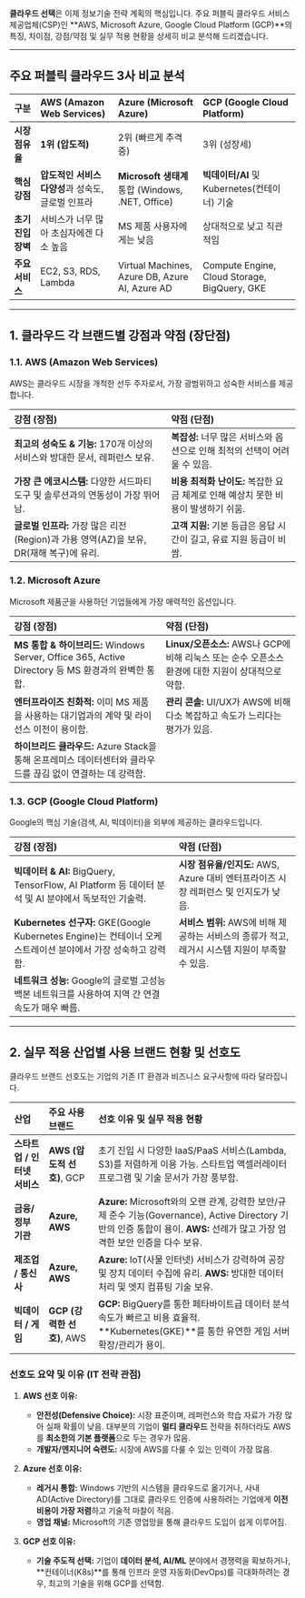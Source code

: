 **클라우드 선택**은 이제 정보기술 전략 계획의 핵심입니다. 주요 퍼블릭 클라우드 서비스 제공업체(CSP)인 **AWS, Microsoft Azure, Google Cloud Platform (GCP)**의 특징, 차이점, 강점/약점 및 실무 적용 현황을 상세히 비교 분석해 드리겠습니다.

---

##  주요 퍼블릭 클라우드 3사 비교 분석

| 구분 | AWS (Amazon Web Services) | Azure (Microsoft Azure) | GCP (Google Cloud Platform) |
| :--- | :--- | :--- | :--- |
| **시장 점유율** | **1위 (압도적)** | 2위 (빠르게 추격 중) | 3위 (성장세) |
| **핵심 강점** | **압도적인 서비스 다양성**과 성숙도, 글로벌 인프라 | **Microsoft 생태계** 통합 (Windows, .NET, Office) | **빅데이터/AI** 및 Kubernetes(컨테이너) 기술 |
| **초기 진입 장벽** | 서비스가 너무 많아 초심자에겐 다소 높음 | MS 제품 사용자에게는 낮음 | 상대적으로 낮고 직관적임 |
| **주요 서비스** | EC2, S3, RDS, Lambda | Virtual Machines, Azure DB, Azure AI, Azure AD | Compute Engine, Cloud Storage, BigQuery, GKE |

---

## 1. 클라우드 각 브랜드별 강점과 약점 (장단점)

### 1.1. AWS (Amazon Web Services)
AWS는 클라우드 시장을 개척한 선두 주자로서, 가장 광범위하고 성숙한 서비스를 제공합니다.

| 강점 (장점) | 약점 (단점) |
| :--- | :--- |
| **최고의 성숙도 & 기능:** 170개 이상의 서비스와 방대한 문서, 레퍼런스 보유. | **복잡성:** 너무 많은 서비스와 옵션으로 인해 최적의 선택이 어려울 수 있음. |
| **가장 큰 에코시스템:** 다양한 서드파티 도구 및 솔루션과의 연동성이 가장 뛰어남. | **비용 최적화 난이도:** 복잡한 요금 체계로 인해 예상치 못한 비용이 발생하기 쉬움. |
| **글로벌 인프라:** 가장 많은 리전(Region)과 가용 영역(AZ)을 보유, DR(재해 복구)에 유리. | **고객 지원:** 기본 등급은 응답 시간이 길고, 유료 지원 등급이 비쌈. |

### 1.2. Microsoft Azure
Microsoft 제품군을 사용하던 기업들에게 가장 매력적인 옵션입니다.

| 강점 (장점) | 약점 (단점) |
| :--- | :--- |
| **MS 통합 & 하이브리드:** Windows Server, Office 365, Active Directory 등 MS 환경과의 완벽한 통합. | **Linux/오픈소스:** AWS나 GCP에 비해 리눅스 또는 순수 오픈소스 환경에 대한 지원이 상대적으로 약함. |
| **엔터프라이즈 친화적:** 이미 MS 제품을 사용하는 대기업과의 계약 및 라이선스 이전이 용이함. | **관리 콘솔:** UI/UX가 AWS에 비해 다소 복잡하고 속도가 느리다는 평가가 있음. |
| **하이브리드 클라우드:** Azure Stack을 통해 온프레미스 데이터센터와 클라우드를 끊김 없이 연결하는 데 강력함. | |

### 1.3. GCP (Google Cloud Platform)
Google의 핵심 기술(검색, AI, 빅데이터)을 외부에 제공하는 클라우드입니다.

| 강점 (장점) | 약점 (단점) |
| :--- | :--- |
| **빅데이터 & AI:** BigQuery, TensorFlow, AI Platform 등 데이터 분석 및 AI 분야에서 독보적인 기술력. | **시장 점유율/인지도:** AWS, Azure 대비 엔터프라이즈 시장 레퍼런스 및 인지도가 낮음. |
| **Kubernetes 선구자:** GKE(Google Kubernetes Engine)는 컨테이너 오케스트레이션 분야에서 가장 성숙하고 강력함. | **서비스 범위:** AWS에 비해 제공하는 서비스의 종류가 적고, 레거시 시스템 지원이 부족할 수 있음. |
| **네트워크 성능:** Google의 글로벌 고성능 백본 네트워크를 사용하여 지역 간 연결 속도가 매우 빠름. | |

---

## 2. 실무 적용 산업별 사용 브랜드 현황 및 선호도

클라우드 브랜드 선호도는 기업의 기존 IT 환경과 비즈니스 요구사항에 따라 달라집니다.

| 산업 | 주요 사용 브랜드 | 선호 이유 및 실무 적용 현황 |
| :--- | :--- | :--- |
| **스타트업 / 인터넷 서비스** | **AWS (압도적 선호)**, GCP | 초기 진입 시 다양한 IaaS/PaaS 서비스(Lambda, S3)를 저렴하게 이용 가능. 스타트업 액셀러레이터 프로그램 및 기술 문서가 가장 풍부함. |
| **금융/정부 기관** | **Azure, AWS** | **Azure:** Microsoft와의 오랜 관계, 강력한 보안/규제 준수 기능(Governance), Active Directory 기반의 인증 통합이 용이. **AWS:** 선례가 많고 가장 엄격한 보안 인증을 다수 보유. |
| **제조업 / 통신사** | **Azure, AWS** | **Azure:** IoT(사물 인터넷) 서비스가 강력하여 공장 및 장치 데이터 수집에 유리. **AWS:** 방대한 데이터 처리 및 엣지 컴퓨팅 기술 보유. |
| **빅데이터 / 게임** | **GCP (강력한 선호)**, AWS | **GCP:** BigQuery를 통한 페타바이트급 데이터 분석 속도가 빠르고 비용 효율적. **Kubernetes(GKE)**를 통한 유연한 게임 서버 확장/관리가 용이. |

### 선호도 요약 및 이유 (IT 전략 관점)

1.  **AWS 선호 이유:**
    * **안전성(Defensive Choice):** 시장 표준이며, 레퍼런스와 학습 자료가 가장 많아 실패 확률이 낮음. 대부분의 기업이 **멀티 클라우드** 전략을 취하더라도 AWS를 **최소한의 기본 플랫폼**으로 두는 경우가 많음.
    * **개발자/엔지니어 숙련도:** 시장에 AWS를 다룰 수 있는 인력이 가장 많음.

2.  **Azure 선호 이유:**
    * **레거시 통합:** Windows 기반의 시스템을 클라우드로 옮기거나, 사내 AD(Active Directory)를 그대로 클라우드 인증에 사용하려는 기업에게 **이전 비용이 가장 저렴**하고 기술적 마찰이 적음.
    * **영업 채널:** Microsoft의 기존 영업망을 통해 클라우드 도입이 쉽게 이루어짐.

3.  **GCP 선호 이유:**
    * **기술 주도적 선택:** 기업이 **데이터 분석, AI/ML** 분야에서 경쟁력을 확보하거나, **컨테이너(K8s)**를 통해 인프라 운영 자동화(DevOps)를 극대화하려는 경우, 최고의 기술을 위해 GCP를 선택함.
